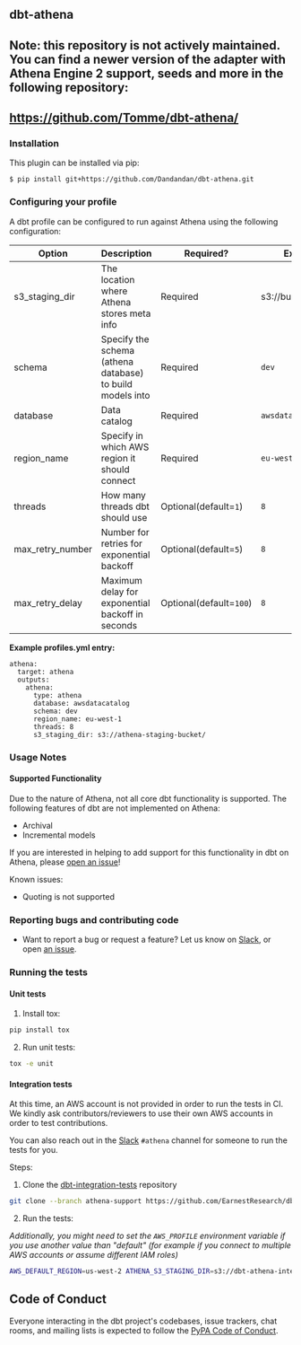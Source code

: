 ## dbt-athena

## Note: this repository is not actively maintained. You can find a newer version of the adapter with Athena Engine 2 support, seeds and more in the following repository:
## https://github.com/Tomme/dbt-athena/

### Installation
This plugin can be installed via pip:
```
$ pip install git+https://github.com/Dandandan/dbt-athena.git
```

### Configuring your profile

A dbt profile can be configured to run against Athena using the following configuration:

| Option  | Description                                        | Required?               | Example                  |
|---------|----------------------------------------------------|-------------------------|--------------------------|
| s3_staging_dir  | The location where Athena stores meta info | Required  | s3://bucket/staging |
| schema  | Specify the schema (athena database) to build models into | Required | `dev` |
| database  | Data catalog | Required | `awsdatacatalog` |
| region_name | Specify in which AWS region it should connect | Required | `eu-west-1` |
| threads    | How many threads dbt should use | Optional(default=`1`) | `8` |
| max_retry_number | Number for retries for exponential backoff | Optional(default=`5`) | `8` |
| max_retry_delay  | Maximum delay for exponential backoff in seconds | Optional(default=`100`) | `8` |


**Example profiles.yml entry:**
```
athena:
  target: athena
  outputs:
    athena:
      type: athena
      database: awsdatacatalog
      schema: dev
      region_name: eu-west-1
      threads: 8
      s3_staging_dir: s3://athena-staging-bucket/
```

### Usage Notes

#### Supported Functionality
Due to the nature of Athena, not all core dbt functionality is supported.
The following features of dbt are not implemented on Athena:
- Archival
- Incremental models


If you are interested in helping to add support for this functionality in dbt on Athena, please [open an issue](https://github.com/Dandandan/dbt-athena/issues/new)!

Known issues:

- Quoting is not supported

### Reporting bugs and contributing code

-   Want to report a bug or request a feature? Let us know on [Slack](http://slack.getdbt.com/), or open [an issue](https://github.com/Dandandan/dbt-athena/issues/new).

### Running the tests

#### Unit tests

1. Install tox:

  ```bash
  pip install tox
  ```

2. Run unit tests:

  ```bash
  tox -e unit
  ```

#### Integration tests

At this time, an AWS account is not provided in order to run the tests in CI. We kindly ask contributors/reviewers to use their own AWS accounts in order to test contributions.

You can also reach out in the [Slack](http://slack.getdbt.com/) `#athena` channel for someone to run the tests for you.

Steps:

1. Clone the [dbt-integration-tests](https://github.com/fishtown-analytics/dbt-integration-tests) repository

  ```bash
  git clone --branch athena-support https://github.com/EarnestResearch/dbt-integration-tests.git
  ```

2. Run the tests:

  _Additionally, you might need to set the `AWS_PROFILE` environment variable if you use another value than "default" (for example if you connect to multiple AWS accounts or assume different IAM roles)_

  ```bash
  AWS_DEFAULT_REGION=us-west-2 ATHENA_S3_STAGING_DIR=s3://dbt-athena-integration-tests/tests/ DBT_PROFILES_DIR=$(pwd)/test/integration/ tox -e integration-athena
  ```

## Code of Conduct

Everyone interacting in the dbt project's codebases, issue trackers, chat rooms, and mailing lists is expected to follow the [PyPA Code of Conduct](https://www.pypa.io/en/latest/code-of-conduct/).
